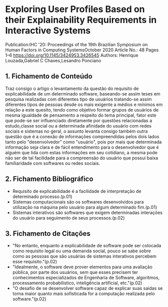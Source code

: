 # Exploring User Profiles Based on their Explainability Requirements in Interactive Systems

Publication:IHC '20: Proceedings of the 19th Brazilian Symposium on Human Factors in Computing SystemsOctober 2020 Article No.: 48 Pages 1–6 https://doi.org/10.1145/3424953.3426545 Authors: Henrique Louzada,Gabriel C Chaves,Lesandro Ponciano

## 1. Fichamento de Conteúdo
Traz consigo o artigo o levantamento da questão do requisito de explicabilidade de um determinado software, baseando-se assim teses em pesquisa realizadas com diferentes tipo de usuários tratando-se assim diferentes tipos de pessoas desde os mais exigente a médios e mínimos em relação a este quesito, tendo como objetivo formar grupos de usuários de mesma igualdade de pensamento a respeito do tema principal, fator este que pode-se ser influenciado diretamente 
por questões relacionadas a estudo,classe social ou a determinada afinidade do usuário com redes sociais e sistemas no geral, o assunto levanta consigo também outra questão que é a conexão de informações compreendidas pelos dois lados tanto pelo "desenvolvedor" como "usuário", pois por mais que determinada informação seja clara e de fácil entendimento para o desenvolvedor que é alguém que lida com estas informações em seu cotidiano, a mesma pode não ser de tal facilidade para a compreensão do usuário que possui baixa familiaridade com softwares ou redes sociais.

## 2. Fichamento Bibliográfico

* Requisito de explicabilidade é a facilidade de interpretação de determinado processo.(p.01)
* Sistemas computacionais são os softwares desenvolvidos para utilização na máquina pelo usuário para algum determinado fim.(p.01)
* Sistemas interativos são softwares que exigem determinadas interações do usuário para seguimento de seus processos.(p.02)
## 3. Fichamento de Citações
* "No entanto, enquanto a explicabilidade de software pode
ser colocada como requisito legal ou uma demanda social,
pouco se sabe sobre como as pessoas que são usuárias de
sistemas interativos percebem esse requisito."(p.02)
* "Idealmente, o software deve prover elementos para uma avaliação
pública, por parte dos usuários, sem que esses precisem ter
conhecimentos especializados de Engenharia de Software,
algoritmos, processamento probabilístico, inteligência artificial, etc."(p.02)
* "O desafio de se desenvolver software capaz de explicar suas
saídas se torna maior quanto mais sofisticada for a computação realizada pelo software."(p.02)
